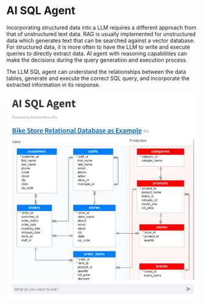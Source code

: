 # AI SQL Agent
Incorporating structured data into a LLM requires a different approach from that of unstructured text data. RAG is usually implemented for unstructured data which generates text that can be searched against a vector database. For structured data, it is more often to have the LLM to write and execute queries to directly extract data. AI agent with reasoning capabilities can make the decisions during the query generation and execution process. 

The LLM SQL agent can understand the relationships between the data tables, generate and execute the correct SQL query, and incorporate the extracted information in its response.

![ai_sql_agent](https://github.com/tonytsoi/SQL_agent/blob/main/ai_sql_agent.jpg?raw=true)

